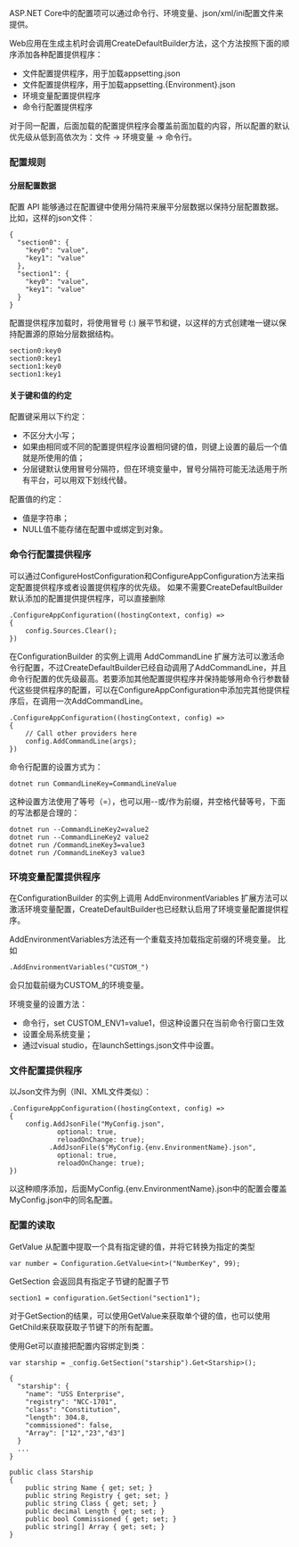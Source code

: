 

ASP.NET Core中的配置项可以通过命令行、环境变量、json/xml/ini配置文件来提供。

Web应用在生成主机时会调用CreateDefaultBuilder方法，这个方法按照下面的顺序添加各种配置提供程序：
- 文件配置提供程序，用于加载appsetting.json
- 文件配置提供程序，用于加载appsetting.{Environment}.json
- 环境变量配置提供程序
- 命令行配置提供程序

对于同一配置，后面加载的配置提供程序会覆盖前面加载的内容，所以配置的默认优先级从低到高依次为：文件 -> 环境变量 -> 命令行。

### 配置规则
#### 分层配置数据
配置 API 能够通过在配置键中使用分隔符来展平分层数据以保持分层配置数据。
比如，这样的json文件：
```
{
  "section0": {
    "key0": "value",
    "key1": "value"
  },
  "section1": {
    "key0": "value",
    "key1": "value"
  }
}
```
配置提供程序加载时，将使用冒号 (:) 展平节和键，以这样的方式创建唯一键以保持配置源的原始分层数据结构。
```
section0:key0
section0:key1
section1:key0
section1:key1
```


#### 关于键和值的约定
配置键采用以下约定：
- 不区分大小写；
- 如果由相同或不同的配置提供程序设置相同键的值，则键上设置的最后一个值就是所使用的值；
- 分层键默认使用冒号分隔符，但在环境变量中，冒号分隔符可能无法适用于所有平台，可以用双下划线代替。

配置值的约定：
- 值是字符串；
- NULL值不能存储在配置中或绑定到对象。


### 命令行配置提供程序
可以通过ConfigureHostConfiguration和ConfigureAppConfiguration方法来指定配置提供程序或者设置提供程序的优先级。
如果不需要CreateDefaultBuilder默认添加的配置提供提供程序，可以直接删除
```
.ConfigureAppConfiguration((hostingContext, config) =>
{
    config.Sources.Clear();
})
```

在ConfigurationBuilder 的实例上调用 AddCommandLine 扩展方法可以激活命令行配置，不过CreateDefaultBuilder已经自动调用了AddCommandLine，并且命令行配置的优先级最高。若要添加其他配置提供程序并保持能够用命令行参数替代这些提供程序的配置，可以在ConfigureAppConfiguration中添加完其他提供程序后，在调用一次AddCommandLine。
```
.ConfigureAppConfiguration((hostingContext, config) =>
{
    // Call other providers here
    config.AddCommandLine(args);
})
```

命令行配置的设置方式为：
```
dotnet run CommandLineKey=CommandLineValue
```
这种设置方法使用了等号（=），也可以用--或/作为前缀，并空格代替等号，下面的写法都是合理的：
```
dotnet run --CommandLineKey2=value2
dotnet run --CommandLineKey2 value2
dotnet run /CommandLineKey3=value3
dotnet run /CommandLineKey3 value3
```

### 环境变量配置提供程序
在ConfigurationBuilder 的实例上调用 AddEnvironmentVariables 扩展方法可以激活环境变量配置，CreateDefaultBuilder也已经默认启用了环境变量配置提供程序。

AddEnvironmentVariables方法还有一个重载支持加载指定前缀的环境变量。
比如
```
.AddEnvironmentVariables("CUSTOM_")
```
会只加载前缀为CUSTOM_的环境变量。

环境变量的设置方法：
- 命令行，set CUSTOM_ENV1=value1，但这种设置只在当前命令行窗口生效
- 设置全局系统变量；
- 通过visual studio，在launchSettings.json文件中设置。

### 文件配置提供程序
以Json文件为例（INI、XML文件类似）：
```
.ConfigureAppConfiguration((hostingContext, config) =>
{
    config.AddJsonFile("MyConfig.json", 
            optional: true, 
            reloadOnChange: true);
          .AddJsonFile($"MyConfig.{env.EnvironmentName}.json", 
            optional: true, 
            reloadOnChange: true);
})
```
以这种顺序添加，后面MyConfig.{env.EnvironmentName}.json中的配置会覆盖MyConfig.json中的同名配置。

### 配置的读取
GetValue<T> 
从配置中提取一个具有指定键的值，并将它转换为指定的类型
```
var number = Configuration.GetValue<int>("NumberKey", 99);
```

GetSection
会返回具有指定子节键的配置子节
```
section1 = configuration.GetSection("section1");
```
对于GetSection的结果，可以使用GetValue<T>来获取单个键的值，也可以使用GetChild来获取获取子节键下的所有配置。

使用Get<T>可以直接把配置内容绑定到类：
```
var starship = _config.GetSection("starship").Get<Starship>();
```
```
{
  "starship": {
    "name": "USS Enterprise",
    "registry": "NCC-1701",
    "class": "Constitution",
    "length": 304.8,
    "commissioned": false,
    "Array": ["12","23","d3"]
  }
  ...
}
```
```
public class Starship
{
    public string Name { get; set; }
    public string Registry { get; set; }
    public string Class { get; set; }
    public decimal Length { get; set; }
    public bool Commissioned { get; set; }
    public string[] Array { get; set; }
}
```




